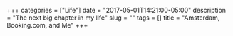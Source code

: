 +++
categories = ["Life"]
date = "2017-05-01T14:21:00-05:00"
description = "The next big chapter in my life"
slug = ""
tags = []
title = "Amsterdam, Booking.com, and Me"
+++